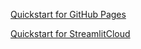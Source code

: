 [Quickstart for GitHub Pages](https://docs.github.com/en/pages/quickstart)

[Quickstart for StreamlitCloud]()

